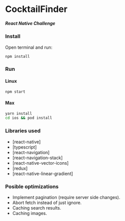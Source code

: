 # CocktailFinder
##### React Native Challenge
### Install
Open terminal and run:
```sh
npm install
```
### Run
#### Linux
```sh
npm start
```
#### Max
```sh
yarn install
cd ios && pod install
```
### Libraries used
* [react-native]
* [typescript]
* [react-navigation]
* [react-navigation-stack]
* [react-native-vector-icons]
* [redux]
* [react-native-linear-gradient]
### Posible optimizations
* Implement pagination (require server side changes).
* Abort fetch instead of just ignore.
* Caching search results.
* Caching images.